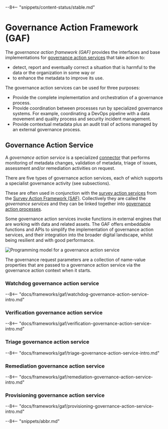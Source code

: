 <!-- SPDX-License-Identifier: CC-BY-4.0 -->
<!-- Copyright Contributors to the Egeria project. -->

--8<-- "snippets/content-status/stable.md"

# Governance Action Framework (GAF)
  
The *governance action framework (GAF)* provides the interfaces and base implementations for [governance action services](#governance-action-services) that take action to:

- detect, report and eventually correct a situation that is harmful to the data or the organization in some way or 
- to enhance the metadata to improve its use.

The governance action services can be used for three purposes:

- Provide the complete implementation and orchestration of a governance process.
- Provide coordination between processes run by specialized governance systems. For example, coordinating a DevOps pipeline with a data movement and quality process and security incident management.
- Provide contextual metadata plus an audit trail of actions managed by an external governance process.

## Governance Action Service

A *governance action service* is a specialized [connector](/concepts/connector) that performs monitoring of metadata changes, validation of metadata, triage of issues, assessment and/or remediation activities on request.

There are five types of governance action services, each of which supports a specialist governance activity (see subsections).

These are often used in conjunction with the [survey action services](/concepts/survey-action-service) from the [Survey Action Framework (SAF)](/frameworks/saf/overview). Collectively they are called the *governance services* and they can be linked together into [governance action processes](/concepts/governance-action-process).

Some governance action services invoke functions in external engines that are working with data and related assets. The GAF offers embeddable functions and APIs to simplify the implementation of governance action services, and their integration into the broader digital landscape, whilst being resilient and with good performance.

![Programming model for a governance action service](governance-action-service-with-context.svg)


The governance request parameters are a collection of name-value properties that are passed to a governance action service via the governance action context when it starts.


### Watchdog governance action service

--8<-- "docs/frameworks/gaf/watchdog-governance-action-service-intro.md"

### Verification governance action service

--8<-- "docs/frameworks/gaf/verification-governance-action-service-intro.md"

### Triage governance action service

--8<-- "docs/frameworks/gaf/triage-governance-action-service-intro.md"

### Remediation governance action service

--8<-- "docs/frameworks/gaf/remediation-governance-action-service-intro.md"

### Provisioning governance action service

--8<-- "docs/frameworks/gaf/provisioning-governance-action-service-intro.md"


--8<-- "snippets/abbr.md"
